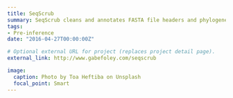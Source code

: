 ```yaml
---
title: SeqScrub
summary: SeqScrub cleans and annotates FASTA file headers and phylogenetic trees.<br><br>[Use SeqScrub now](http://www.gabefoley.com/seqscrub)<br><br>[Link to repository](http://github.com/gabefoley/SeqScrubf)
tags:
- Pre-inference
date: "2016-04-27T00:00:00Z"

# Optional external URL for project (replaces project detail page).
external_link: http://www.gabefoley.com/seqscrub

image:
  caption: Photo by Toa Heftiba on Unsplash
  focal_point: Smart
---
```

